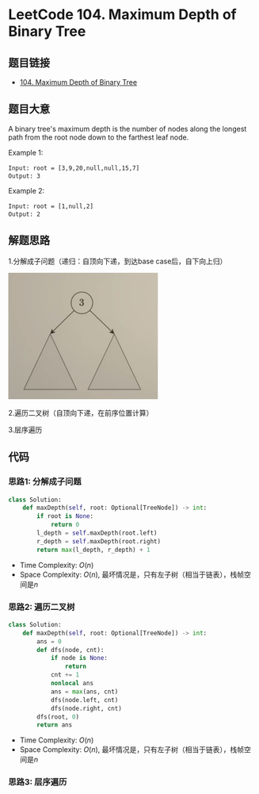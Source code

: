 # LeetCode 104. Maximum Depth of Binary Tree
## 题目链接
* [104. Maximum Depth of Binary Tree](https://leetcode.cn/problems/maximum-depth-of-binary-tree/description/?envType=study-plan-v2&envId=top-100-liked)

## 题目大意
A binary tree's maximum depth is the number of nodes along the longest path from the root node down to the farthest leaf node.

Example 1:
```
Input: root = [3,9,20,null,null,15,7]
Output: 3
```
Example 2:
```
Input: root = [1,null,2]
Output: 2
```

## 解题思路
1.分解成子问题（递归：自顶向下递，到达base case后，自下向上归）

<img src="img/104.png" width=60%></img>

2.遍历二叉树（自顶向下递，在前序位置计算）

3.层序遍历

## 代码
### 思路1: 分解成子问题
```python
class Solution:
    def maxDepth(self, root: Optional[TreeNode]) -> int:
        if root is None:
            return 0
        l_depth = self.maxDepth(root.left)
        r_depth = self.maxDepth(root.right)
        return max(l_depth, r_depth) + 1
```
* Time Complexity: $O(n)$
* Space Complexity: $O(n)$, 最坏情况是，只有左子树（相当于链表），栈帧空间是$n$

### 思路2: 遍历二叉树
```python
class Solution:
    def maxDepth(self, root: Optional[TreeNode]) -> int:
        ans = 0
        def dfs(node, cnt):
            if node is None:
                return
            cnt += 1
            nonlocal ans
            ans = max(ans, cnt)
            dfs(node.left, cnt)
            dfs(node.right, cnt)
        dfs(root, 0)
        return ans
```
* Time Complexity: $O(n)$
* Space Complexity: $O(n)$, 最坏情况是，只有左子树（相当于链表），栈帧空间是$n$

### 思路3: 层序遍历
```python

```
